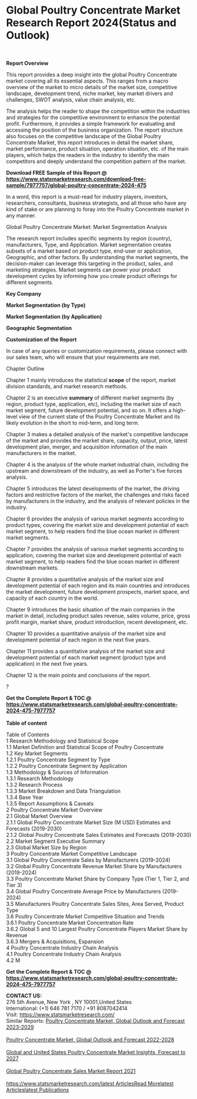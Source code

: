 <h1>Global Poultry Concentrate Market Research Report 2024(Status and Outlook)</h1><br/><p><strong>Report Overview</strong></p><p>This report provides a deep insight into the global Poultry Concentrate market covering all its essential aspects. This ranges from a macro overview of the market to micro details of the market size, competitive landscape, development trend, niche market, key market drivers and challenges, SWOT analysis, value chain analysis, etc.</p><p>The analysis helps the reader to shape the competition within the industries and strategies for the competitive environment to enhance the potential profit. Furthermore, it provides a simple framework for evaluating and accessing the position of the business organization. The report structure also focuses on the competitive landscape of the Global Poultry Concentrate Market, this report introduces in detail the market share, market performance, product situation, operation situation, etc. of the main players, which helps the readers in the industry to identify the main competitors and deeply understand the competition pattern of the market.</p><p><strong>Download FREE Sample of this Report @ <a href="https://www.statsmarketresearch.com/download-free-sample/7977757/global-poultry-concentrate-2024-475">https://www.statsmarketresearch.com/download-free-sample/7977757/global-poultry-concentrate-2024-475</a></strong></p><p>In a word, this report is a must-read for industry players, investors, researchers, consultants, business strategists, and all those who have any kind of stake or are planning to foray into the Poultry Concentrate market in any manner.</p><p>Global Poultry Concentrate Market: Market Segmentation Analysis</p><p>The research report includes specific segments by region (country), manufacturers, Type, and Application. Market segmentation creates subsets of a market based on product type, end-user or application, Geographic, and other factors. By understanding the market segments, the decision-maker can leverage this targeting in the product, sales, and marketing strategies. Market segments can power your product development cycles by informing how you create product offerings for different segments.</p><p><strong>Key Company</strong></p><p><strong>Market Segmentation (by Type)</strong></p><p><strong>Market Segmentation (<strong>by Application</strong>)</strong></p><p><strong>Geographic Segmentation</strong></p><p><strong>Customization of the Report</strong></p><p>In case of any queries or customization requirements, please connect with our sales team, who will ensure that your requirements are met.</p><p>Chapter Outline</p><p>Chapter 1 mainly introduces the statistical <strong>scope</strong> of the report, market division standards, and market research methods.</p><p>Chapter 2 is an executive <strong>summary</strong> of different market segments (by region, product type, application, etc), including the market size of each market segment, future development potential, and so on. It offers a high-level view of the current state of the Poultry Concentrate Market and its likely evolution in the short to mid-term, and long term.</p><p>Chapter 3 makes a detailed analysis of the market's competitive landscape of the market and provides the market share, capacity, output, price, latest development plan, merger, and acquisition information of the main manufacturers in the market.</p><p>Chapter 4 is the analysis of the whole market industrial chain, including the upstream and downstream of the industry, as well as Porter's five forces analysis.</p><p>Chapter 5 introduces the latest developments of the market, the driving factors and restrictive factors of the market, the challenges and risks faced by manufacturers in the industry, and the analysis of relevant policies in the industry.</p><p>Chapter 6 provides the analysis of various market segments according to product types, covering the market size and development potential of each market segment, to help readers find the blue ocean market in different market segments.</p><p>Chapter 7 provides the analysis of various market segments according to application, covering the market size and development potential of each market segment, to help readers find the blue ocean market in different downstream markets.</p><p>Chapter 8 provides a quantitative analysis of the market size and development potential of each region and its main countries and introduces the market development, future development prospects, market space, and capacity of each country in the world.</p><p>Chapter 9 introduces the basic situation of the main companies in the market in detail, including product sales revenue, sales volume, price, gross profit margin, market share, product introduction, recent development, etc.</p><p>Chapter 10 provides a quantitative analysis of the market size and development potential of each region in the next five years.</p><p>Chapter 11 provides a quantitative analysis of the market size and development potential of each market segment (product type and application) in the next five years.</p><p>Chapter 12 is the main points and conclusions of the report.</p><p>? </p><div><b>Get the Complete Report & TOC @ <a href="https://www.statsmarketresearch.com/global-poultry-concentrate-2024-475-7977757">https://www.statsmarketresearch.com/global-poultry-concentrate-2024-475-7977757</a></b></div><br><b>Table of content</b><p>Table of Contents<br />1 Research Methodology and Statistical Scope<br />1.1 Market Definition and Statistical Scope of Poultry Concentrate<br />1.2 Key Market Segments<br />1.2.1 Poultry Concentrate Segment by Type<br />1.2.2 Poultry Concentrate Segment by Application<br />1.3 Methodology & Sources of Information<br />1.3.1 Research Methodology<br />1.3.2 Research Process<br />1.3.3 Market Breakdown and Data Triangulation<br />1.3.4 Base Year<br />1.3.5 Report Assumptions & Caveats<br />2 Poultry Concentrate Market Overview<br />2.1 Global Market Overview<br />2.1.1 Global Poultry Concentrate Market Size (M USD) Estimates and Forecasts (2019-2030)<br />2.1.2 Global Poultry Concentrate Sales Estimates and Forecasts (2019-2030)<br />2.2 Market Segment Executive Summary<br />2.3 Global Market Size by Region<br />3 Poultry Concentrate Market Competitive Landscape<br />3.1 Global Poultry Concentrate Sales by Manufacturers (2019-2024)<br />3.2 Global Poultry Concentrate Revenue Market Share by Manufacturers (2019-2024)<br />3.3 Poultry Concentrate Market Share by Company Type (Tier 1, Tier 2, and Tier 3)<br />3.4 Global Poultry Concentrate Average Price by Manufacturers (2019-2024)<br />3.5 Manufacturers Poultry Concentrate Sales Sites, Area Served, Product Type<br />3.6 Poultry Concentrate Market Competitive Situation and Trends<br />3.6.1 Poultry Concentrate Market Concentration Rate<br />3.6.2 Global 5 and 10 Largest Poultry Concentrate Players Market Share by Revenue<br />3.6.3 Mergers & Acquisitions, Expansion<br />4 Poultry Concentrate Industry Chain Analysis<br />4.1 Poultry Concentrate Industry Chain Analysis<br />4.2 M<br><div><b>Get the Complete Report & TOC @ <a href="https://www.statsmarketresearch.com/global-poultry-concentrate-2024-475-7977757">https://www.statsmarketresearch.com/global-poultry-concentrate-2024-475-7977757</a></b></div></p> <b>CONTACT US:</b><br>276 5th Avenue, New York , NY 10001,United States<br>International: (+1) 646 781 7170 / +91 8087042414<br>Visit: <a href="https://www.statsmarketresearch.com/">https://www.statsmarketresearch.com/</a><br>Similar Reports: <a href="https://www.statsmarketresearch.com/global-poultry-concentrate-2024-475-7977757">Poultry Concentrate Market, Global Outlook and Forecast 2023-2029</a><br/><br/><a href="https://www.statsmarketresearch.com/global-poultry-concentrate-2024-475-7977757">Poultry Concentrate Market, Global Outlook and Forecast 2022-2028</a><br/><br/><a href="https://www.statsmarketresearch.com/global-poultry-concentrate-2024-475-7977757">Global and United States Poultry Concentrate Market Insights, Forecast to 2027</a><br/><br/><a href="https://www.statsmarketresearch.com/global-poultry-concentrate-2024-475-7977757">Global Poultry Concentrate Sales Market Report 2021</a><br/><br/><a href="https://gyeongbokgung.com">https://www.statsmarketresearch.com/</a><a href="https://hallyeomaritime.com">latest Articles</a><a href="https://jingwansa.com">Read More</a><a href=https://nguoiviet.jp/">latest Articles</a><a href="https://www.intelmarketresearch.com/">latest Publications</a>